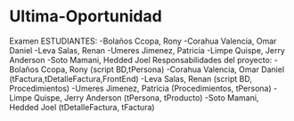 # Ultima-Oportunidad
Examen
ESTUDIANTES:
-Bolaños Ccopa, Rony
-Corahua Valencia, Omar Daniel
-Leva Salas, Renan
-Umeres Jimenez, Patricia
-Limpe Quispe, Jerry Anderson
-Soto Mamani, Hedded Joel
Responsabilidades del proyecto:
-Bolaños Ccopa, Rony (script BD,tPersona)
-Corahua Valencia, Omar Daniel (tFactura,tDetalleFactura,FrontEnd)
-Leva Salas, Renan (script BD, Procedimientos)
-Umeres Jimenez, Patricia (Procedimientos, tPersona)
-Limpe Quispe, Jerry Anderson (tPersona, tProducto)
-Soto Mamani, Hedded Joel (tDetalleFactura, tFactura)

